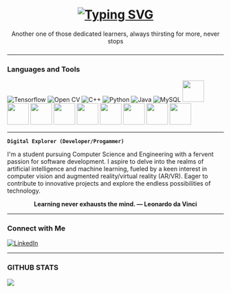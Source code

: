 
<h1 align="center">
<a href="https://git.io/typing-svg"><img src="https://readme-typing-svg.demolab.com?font=Fira+Code&size=30&duration=4000&pause=200&color=B73DF7&center=true&random=false&width=600&height=70&lines=Hi+There!+%F0%9F%91%8B;I'm+Madhuri;I'm++a+Web+Developer+%F0%9F%92%BB;I'm++a+Passionate+Coder+%F0%9F%91%A9%E2%80%8D%F0%9F%92%BB;I'm++an+AI+enthusiast+%F0%9F%A7%A0;Love+AR%2FVR+%26+Computer+Vision+%F0%9F%A4%96" alt="Typing SVG" /></a>
</h1>






<p align="center">Another one of those dedicated learners, always thirsting for more, never stops</p>

###
---

### Languages and Tools


<p>
     <img alt="Tensorflow" src= "https://img.shields.io/badge/TensorFlow-%23FF6F00.svg?style=for-the-badge&logo=TensorFlow&logoColor=white"/>
     <img alt="Open CV" src="https://img.shields.io/badge/opencv-%23white.svg?style=for-the-badge&logo=opencv&logoColor=white"/>
     <img alt="C++" src="https://img.shields.io/badge/c++-%2300599C.svg?style=for-the-badge&logo=c%2B%2B&logoColor=white"/>
     <img alt="Python" src="https://img.shields.io/badge/Python-14354C?style=for-the-badge&logo=python&logoColor=white"/>
     <img alt="Java" src="https://img.shields.io/badge/Java-ED8B00?style=for-the-badge&logo=java&logoColor=white"/>
     <img alt="MySQL" src="https://img.shields.io/badge/MySQL-00000F?style=for-the-badge&logo=mysql&logoColor=white"/>
    <img height="50" src="https://user-images.githubusercontent.com/25181517/192158954-f88b5814-d510-4564-b285-dff7d6400dad.png"> 
    <img height="50" src="https://user-images.githubusercontent.com/25181517/183898674-75a4a1b1-f960-4ea9-abcb-637170a00a75.png">
    <img height="50" src="https://user-images.githubusercontent.com/25181517/183898054-b3d693d4-dafb-4808-a509-bab54cf5de34.png">
    <img height="50" src="https://user-images.githubusercontent.com/25181517/117447155-6a868a00-af3d-11eb-9cfe-245df15c9f3f.png"> 
    <img height="50" src="https://user-images.githubusercontent.com/25181517/192106070-46255bcf-65e6-4c6b-a296-bf8d0d8fb2a7.png">
    <img height="50" src="https://github.com/marwin1991/profile-technology-icons/assets/62091613/9bf5650b-e534-4eae-8a26-8379d076f3b4">
    <img height="50" src="https://user-images.githubusercontent.com/25181517/183570228-6a040b9f-3ddf-47a2-a201-743121dac664.png">
    <img height="50" src="https://user-images.githubusercontent.com/25181517/192106593-610ee31c-995e-4f24-b8e1-0f18eead6fae.png"> 
    <img height="50" src="https://user-images.githubusercontent.com/25181517/190887576-6653f877-8439-4521-82f3-403086ead892.png">
 </p>

 ---

**`Digital Explorer (Developer/Progammer)`**

I'm a student pursuing Computer Science and Engineering with a fervent passion for software development. I aspire to delve into the realms of artificial intelligence and machine learning, fueled by a keen interest in computer vision and augmented reality/virtual reality (AR/VR). Eager to contribute to innovative projects and explore the endless possibilities of technology.


<p align = "center"> <b>Learning never exhausts the mind. — Leonardo da Vinci</b></p>

---

 ### Connect with Me
 <p>
  <a href ="https://www.linkedin.com/in/k-madhuri-ba513030a/">
    <img alt="LinkedIn" src="https://img.shields.io/badge/LinkedIn-0077B5?style=for-the-badge&logo=linkedin&logoColor=white"/>
  </a>
 </p>

---

 ### GITHUB STATS
 <img align = "left" src = "https://github-readme-stats.vercel.app/api/top-langs/?username=madhurik04&layout=compact" />
 
<!--



- ⚡ Extra Icons ...
<img alt="Java" src= "https://img.shields.io/badge/java-%23ED8B00.svg?style=for-the-badge&logo=openjdk&logoColor=white"/>
  <img height="50" src="https://user-images.githubusercontent.com/25181517/192106073-90fffafe-3562-4ff9-a37e-c77a2da0ff58.png">.
  <img height="50" src="https://user-images.githubusercontent.com/25181517/183423507-c056a6f9-1ba8-4312-a350-19bcbc5a8697.png">.
 <img height="50" src="https://user-images.githubusercontent.com/25181517/183897015-94a058a6-b86e-4e42-a37f-bf92061753e5.png">
  <img height="50" src="https://user-images.githubusercontent.com/25181517/183568594-85e280a7-0d7e-4d1a-9028-c8c2209e073c.png">
   <img height="50" src="https://user-images.githubusercontent.com/25181517/117201156-9a724800-adec-11eb-9a9d-3cd0f67da4bc.png"> 
-->
